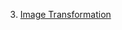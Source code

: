 3. [Image Transformation](https://github.com/Hank-Tsou/Computer-Vision-OpenCV-Python/tree/master/tutorials/Image_Processing/3_Image_Transformation)
